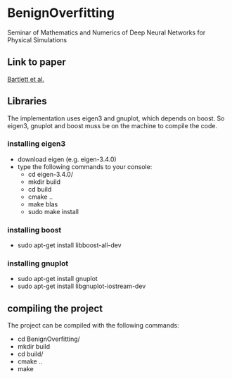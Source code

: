 # BenignOverfitting
Seminar of Mathematics and Numerics of Deep Neural Networks for Physical Simulations

## Link to paper
[Bartlett et al.](https://www.pnas.org/content/early/2020/04/22/1907378117)

## Libraries
The implementation uses eigen3 and gnuplot, which depends on boost. So eigen3, gnuplot and boost muss be on the machine to compile the code.

### installing eigen3
- download eigen (e.g. eigen-3.4.0)
- type the following commands to your console:
    - cd eigen-3.4.0/
    - mkdir build
    - cd build
    - cmake ..
    - make blas
    - sudo make install

### installing boost
- sudo apt-get install libboost-all-dev

### installing gnuplot
- sudo apt-get install gnuplot
- sudo apt-get install libgnuplot-iostream-dev

## compiling the project
The project can be compiled with the following commands:
- cd BenignOverfitting/
- mkdir build
- cd build/
- cmake ..
- make
